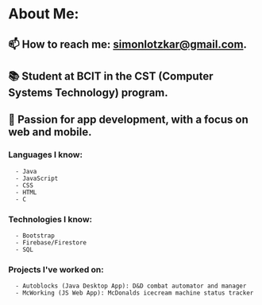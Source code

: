 <!--
**simonlotzkar/simonlotzkar** is a ✨ _special_ ✨ repository because its `README.md` (this file) appears on your GitHub profile.
-->
# About Me:
## 📫 How to reach me: simonlotzkar@gmail.com.
## 📚 Student at BCIT in the CST (Computer Systems Technology) program.
## 📲 Passion for app development, with a focus on web and mobile.
   ### Languages I know: 
      - Java 
      - JavaScript
      - CSS
      - HTML
      - C
   ### Technologies I know: 
      - Bootstrap
      - Firebase/Firestore
      - SQL
   ### Projects I've worked on: 
      - Autoblocks (Java Desktop App): D&D combat automator and manager
      - McWorking (JS Web App): McDonalds icecream machine status tracker
